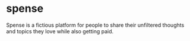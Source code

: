 # spense
Spense is a fictious platform for people to share their unfiltered thoughts and topics they love while also getting paid.
